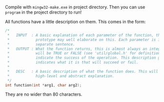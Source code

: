Compile with `mingw32-make.exe` in project directory. Then you can use `program` in the project directory to run!

All functions have a little description on them. This comes in the form:
``` C
/*
 *   INPUT  : A basic explanation of each parameter of the function, the 
 *            prototype may well elaborate on this. Each parameter is in a
 *            separate sentence.
 *   OUTPUT : What the function returns, this is almost always an integer which
 *            will be TRUE or FALSE (see 'util/global.h' for definitions) to 
 *            indicate the success of the operation. This description generally
 *            indicates what it is that will succeed or fail.
 * 
 *   DESC   : A basic description of what the function does. This will be a 
 *            high-level and abstract explanation.
 */
int function(int *arg1, char arg2); 
```

They are no wider than 80 characters.
